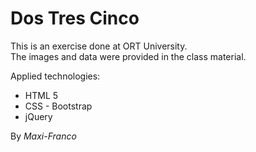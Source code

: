 # Dos Tres Cinco

This is an exercise done at ORT University.<br>
The images and data were provided in the class material.

Applied technologies:
- HTML 5
- CSS - Bootstrap
- jQuery

By  _Maxi-Franco_
